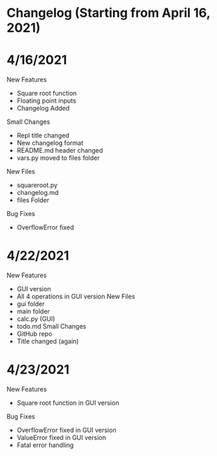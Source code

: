 # Changelog (Starting from April 16, 2021)



# 4/16/2021
New Features
* Square root function
* Floating point inputs
* Changelog Added

Small Changes
* Repl title changed
* New changelog format
* README.md header changed
* vars.py moved to files folder

New Files
* squareroot.py
* changelog.md
* files Folder

Bug Fixes
* OverflowError fixed

# 4/22/2021
New Features
* GUI version
* All 4 operations in GUI version
New Files
* gui folder
* main folder
* calc.py (GUI)
* todo.md
Small Changes
* GitHub repo
* Title changed (again)

# 4/23/2021
New Features
* Square root function in GUI version

Bug Fixes
* OverflowError fixed in GUI version
* ValueError fixed in GUI version
* Fatal error handling